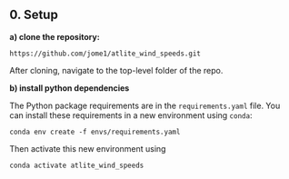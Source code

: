 
## 0. Setup
__a) clone the repository:__

`https://github.com/jome1/atlite_wind_speeds.git`

After cloning, navigate to the top-level folder of the repo.

__b) install python dependencies__

The Python package requirements are in the `requirements.yaml` file. You can install these requirements in a new environment using `conda`:

`conda env create -f envs/requirements.yaml`

Then activate this new environment using

`conda activate atlite_wind_speeds`


